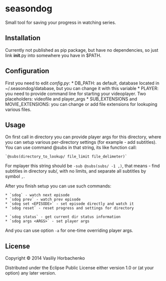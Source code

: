 # seasondog

Small tool for saving your progress in watching series.

## Installation

Currently not published as pip package, but have no dependencies, so just link __init__.py into somewhere you have in $PATH.

## Configuration

First you need to edit *config.py*:
    * DB_PATH: as default, database located in ~/.seasondog/database, but you can change it with this variable
    * PLAYER: you need to provide command line for starting your videoplayer. Two placeholders: videofile and player_args
    * SUB_EXTENSIONS and MOVIE_EXTENSIONS: you can change or add file extensions for lookuping various files.

## Usage

On first call in directory you can provide player args for this directory, where you can setup various per-directory settings (for example - add subtitles). You can use command @subs in that string, its like function call:

    `@subs(directory_to_lookup/ file_limit file_delimeter)`

For mplayer this string should be `-sub @subs(subs/ -1 ,)`, that means - find subtitles in directory sub/, with no limits, and separate all subtitles by symbol `,`.

After you finish setup you can use such commands:

    * `sdog` - watch next episode 
    * `sdog prev` - watch prev episode
    * `sdog set <EPISODE>` - set episode directly and watch it
    * `sdog reset` - reset progress and settings for directory

    * `sdog status` - get current dir status information
    * `sdog args <ARGS>` - set player args

And you can use option `-a` for one-time overriding player args. 

## License

Copyright © 2014 Vasiliy Horbachenko

Distributed under the Eclipse Public License either version 1.0 or (at
your option) any later version.
